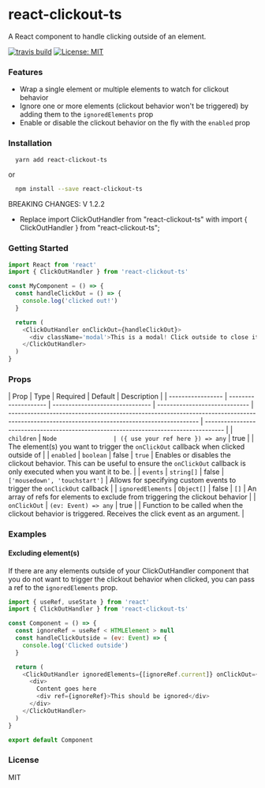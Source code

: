 # react-clickout-ts

A React component to handle clicking outside of an element.

[![travis build](https://img.shields.io/travis/k2p-ed/react-clickout-handler.svg?style=flat-square)](https://travis-ci.org/k2p-ed/react-clickout-handler)
[![License: MIT](https://img.shields.io/badge/License-MIT-yellow.svg?style=flat-square)](https://opensource.org/licenses/MIT)

### Features

- Wrap a single element or multiple elements to watch for clickout behavior
- Ignore one or more elements (clickout behavior won't be triggered) by adding them to the `ignoredElements` prop
- Enable or disable the clickout behavior on the fly with the `enabled` prop

### Installation

```sh
  yarn add react-clickout-ts
```

or

```sh
  npm install --save react-clickout-ts
```

BREAKING CHANGES: V 1.2.2

- Replace import ClickOutHandler from "react-clickout-ts" with import { ClickOutHandler } from "react-clickout-ts";

### Getting Started

```js
import React from 'react'
import { ClickOutHandler } from 'react-clickout-ts'

const MyComponent = () => {
  const handleClickOut = () => {
    console.log('clicked out!')
  }

  return (
    <ClickOutHandler onClickOut={handleClickOut}>
      <div className='modal'>This is a modal! Click outside to close it.</div>
    </ClickOutHandler>
  )
}
```

### Props

| Prop              | Type                 | Required                        | Default                       | Description                                                                                                                                |
| ----------------- | -------------------- | ------------------------------- | ----------------------------- | ------------------------------------------------------------------------------------------------------------------------------------------ | ------------------------------------------------------------------------------------ |
| `children`        | `Node                | ({ use your ref here }) => any` | true                          |                                                                                                                                            | The element(s) you want to trigger the `onClickOut` callback when clicked outside of |
| `enabled`         | `boolean`            | false                           | `true`                        | Enables or disables the clickout behavior. This can be useful to ensure the `onClickOut` callback is only executed when you want it to be. |
| `events`          | `string[]`           | false                           | `['mousedown', 'touchstart']` | Allows for specifying custom events to trigger the `onClickOut` callback                                                                   |
| `ignoredElements` | `Object[]`           | false                           | `[]`                          | An array of refs for elements to exclude from triggering the clickout behavior                                                             |
| `onClickOut`      | `(ev: Event) => any` | true                            |                               | Function to be called when the clickout behavior is triggered. Receives the click event as an argument.                                    |

### Examples

#### Excluding element(s)

If there are any elements outside of your ClickOutHandler component that you do not want to trigger the clickout behavior when clicked, you can pass a ref to the `ignoredElements` prop.

```js
import { useRef, useState } from 'react'
import { ClickOutHandler } from 'react-clickout-ts'

const Component = () => {
  const ignoreRef = useRef < HTMLElement > null
  const handleClickOutside = (ev: Event) => {
    console.log('Clicked outside')
  }

  return (
    <ClickOutHandler ignoredElements={[ignoreRef.current]} onClickOut={handleClickOutside}>
      <div>
        Content goes here
        <div ref={ignoreRef}>This should be ignored</div>
      </div>
    </ClickOutHandler>
  )
}

export default Component
```

### License

MIT
